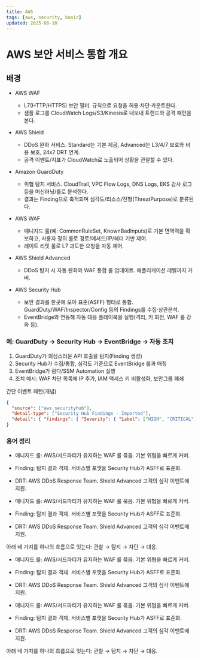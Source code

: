 ```yaml
---
title: AWS
tags: [aws, security, basic]
updated: 2025-08-10
---
```

# AWS 보안 서비스 통합 개요

## 배경
- AWS WAF
  - L7(HTTP/HTTPS) 보안 필터. 규칙으로 요청을 허용·차단·카운트한다.
  - 샘플 로그를 CloudWatch Logs/S3/Kinesis로 내보내 트렌드와 공격 패턴을 본다.
- AWS Shield
  - DDoS 완화 서비스. Standard는 기본 제공, Advanced는 L3/4/7 보호와 비용 보호, 24x7 DRT 연계.
  - 공격 이벤트/지표가 CloudWatch로 노출되어 상황을 관찰할 수 있다.

- Amazon GuardDuty
  - 위협 탐지 서비스. CloudTrail, VPC Flow Logs, DNS Logs, EKS 감사 로그 등을 머신러닝/룰로 분석한다.
  - 결과는 Finding으로 축적되며 심각도/리소스/전형(ThreatPurpose)로 분류된다.

- AWS WAF
  - 매니지드 룰(예: CommonRuleSet, KnownBadInputs)로 기본 면역력을 확보하고, 사용자 정의 룰로 경로/메서드/IP/헤더 기반 제어.
  - 레이트 리밋 룰로 L7 과도한 요청을 자동 제어.
- AWS Shield Advanced
  - DDoS 탐지 시 자동 완화와 WAF 통합 룰 업데이트. 애플리케이션 레벨까지 커버.

- AWS Security Hub
  - 보안 결과를 한곳에 모아 표준(ASFF) 형태로 통합. GuardDuty/WAF/Inspector/Config 등의 Findings를 수집·상관분석.
  - EventBridge와 연동해 자동 대응 플레이북을 실행(격리, 키 회전, WAF 룰 강화 등).

### 예: GuardDuty → Security Hub → EventBridge → 자동 조치
1) GuardDuty가 의심스러운 API 호출을 탐지(Finding 생성)
2) Security Hub가 수집/통합, 심각도 기준으로 EventBridge 룰과 매칭
3) EventBridge가 람다/SSM Automation 실행
4) 조치 예시: WAF 차단 목록에 IP 추가, IAM 액세스 키 비활성화, 보안그룹 폐쇄

간단 이벤트 패턴(개념)
```json
{
  "source": ["aws.securityhub"],
  "detail-type": ["Security Hub Findings - Imported"],
  "detail": { "findings": { "Severity": { "Label": ["HIGH", "CRITICAL"] } } }
}
```

### 용어 정리
- 매니지드 룰: AWS/서드파티가 유지하는 WAF 룰 묶음. 기본 위협을 빠르게 커버.
- Finding: 탐지 결과 객체. 서비스별 포맷을 Security Hub가 ASFF로 표준화.
- DRT: AWS DDoS Response Team. Shield Advanced 고객의 심각 이벤트에 지원.


- 매니지드 룰: AWS/서드파티가 유지하는 WAF 룰 묶음. 기본 위협을 빠르게 커버.
- Finding: 탐지 결과 객체. 서비스별 포맷을 Security Hub가 ASFF로 표준화.
- DRT: AWS DDoS Response Team. Shield Advanced 고객의 심각 이벤트에 지원.







아래 네 가지를 하나의 흐름으로 잇는다: 관찰 → 탐지 → 차단 → 대응.

- 매니지드 룰: AWS/서드파티가 유지하는 WAF 룰 묶음. 기본 위협을 빠르게 커버.
- Finding: 탐지 결과 객체. 서비스별 포맷을 Security Hub가 ASFF로 표준화.
- DRT: AWS DDoS Response Team. Shield Advanced 고객의 심각 이벤트에 지원.


- 매니지드 룰: AWS/서드파티가 유지하는 WAF 룰 묶음. 기본 위협을 빠르게 커버.
- Finding: 탐지 결과 객체. 서비스별 포맷을 Security Hub가 ASFF로 표준화.
- DRT: AWS DDoS Response Team. Shield Advanced 고객의 심각 이벤트에 지원.







아래 네 가지를 하나의 흐름으로 잇는다: 관찰 → 탐지 → 차단 → 대응.






